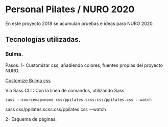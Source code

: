 # Personal Pilates / NURO 2020

En este proyecto 2018 se acumulan pruebas e ideas para NURO 2020.

## Tecnologías utilizadas.

### Bulma.

Pasos.
1- Customizar css, añadiendo colores, fuentes propias del proyecto NURO.

[Customize Bulma css](https://bulma.io/documentation/customize/with-sass-cli/)

Via Sass CLI :
Con la línea de comandos, utilizando Sass.

```
sass --sourcemap=none css/ppilates.scss:css/ppilates.css --watch

```

sass css/ppilates.scss:css/ppilates.css --watch

2- Esquema de páginas.
